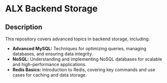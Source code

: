# ALX Backend Storage

## Description

This repository covers advanced topics in backend storage, including:

- **Advanced MySQL:** Techniques for optimizing queries, managing databases, and ensuring data integrity.
- **NoSQL:** Understanding and implementing NoSQL databases for scalable and high-performance applications.
- **Redis Basics:** Introduction to Redis, covering key commands and use cases for caching and data storage.
